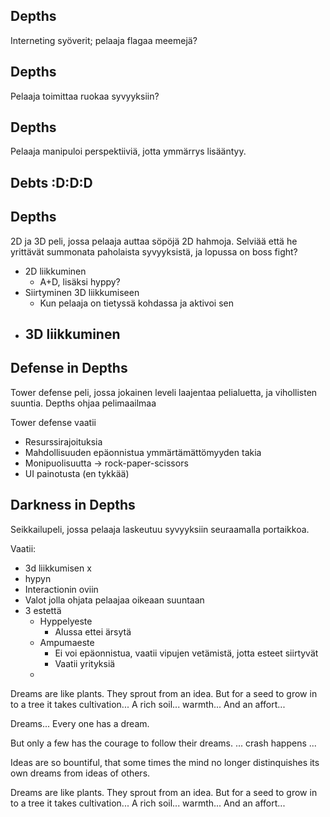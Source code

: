 ## Depths

Interneting syöverit; pelaaja flagaa meemejä?

## Depths

Pelaaja toimittaa ruokaa syvyyksiin?

## Depths

Pelaaja manipuloi perspektiiviä, jotta ymmärrys lisääntyy.

## Debts :D:D:D

## Depths

2D ja 3D peli, jossa pelaaja auttaa söpöjä 2D hahmoja. Selviää että he yrittävät summonata paholaista syvyyksistä, ja lopussa on boss fight?

- 2D liikkuminen
  - A+D, lisäksi hyppy?
- Siirtyminen 3D liikkumiseen
  - Kun pelaaja on tietyssä kohdassa ja aktivoi sen
- ## 3D liikkuminen

## Defense in Depths

Tower defense peli, jossa jokainen leveli laajentaa pelialuetta, ja vihollisten suuntia. Depths ohjaa pelimaailmaa

Tower defense vaatii

- Resurssirajoituksia
- Mahdollisuuden epäonnistua ymmärtämättömyyden takia
- Monipuolisuutta -> rock-paper-scissors
- UI painotusta (en tykkää)

## Darkness in Depths

Seikkailupeli, jossa pelaaja laskeutuu syvyyksiin seuraamalla portaikkoa.

Vaatii:

- 3d liikkumisen x
- hypyn
- Interactionin oviin
- Valot jolla ohjata pelaajaa oikeaan suuntaan
- 3 estettä
  - Hyppelyeste
    - Alussa ettei ärsytä
  - Ampumaeste
    - Ei voi epäonnistua, vaatii vipujen vetämistä, jotta esteet siirtyvät
    - Vaatii yrityksiä
  -

Dreams are like plants. They sprout from an idea. But for a seed to grow in to a tree it takes cultivation...
A rich soil... warmth...
And an affort...

Dreams...
Every one has a dream.

But only a few has the courage to follow their dreams.
... crash happens ...

Ideas are so bountiful, that some times the mind no longer distinquishes its own dreams from ideas of others.

Dreams are like plants. They sprout from an idea. But for a seed to grow in to a tree it takes cultivation...
A rich soil... warmth...
And an affort...
